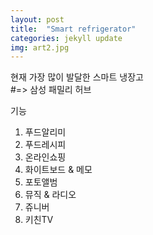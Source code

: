 ```yaml
---
layout: post
title:  "Smart refrigerator"
categories: jekyll update
img: art2.jpg
---
```

현재 가장 많이 발달한 스마트 냉장고  
#=> 삼성 패밀리 허브

기능
1. 푸드알리미
2. 푸드레시피
3. 온라인쇼핑
4. 화이트보드 & 메모
5. 포토앨범
6. 뮤직 & 라디오
7. 쥬니버
8. 키친TV

